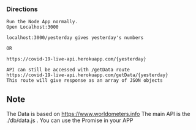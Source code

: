 ### Directions
    Run the Node App normally.
    Open Localhost:3000

    localhost:3000/yesterday gives yesterday's numbers
    
    OR

    https://covid-19-live-api.herokuapp.com/{yesterday}
    
    API can still be accessed with /getData route
    https://covid-19-live-api.herokuapp.com/getData/{yesterday}
    This route will give response as an array of JSON objects


## Note
   The Data is based on https://www.worldometers.info
   The main API is the ./db/data.js . You can use the Promise in your APP